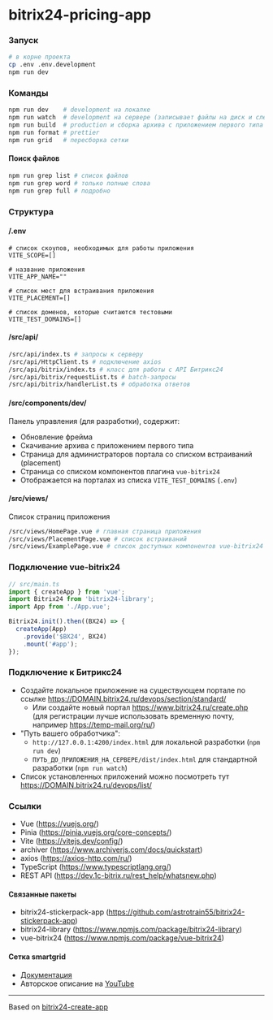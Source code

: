 # bitrix24-pricing-app

### Запуск

```sh
# в корне проекта
cp .env .env.development
npm run dev
```

### Команды

```bash
npm run dev    # development на локалке
npm run watch  # development на сервере (записывает файлы на диск и следит за изменениями)
npm run build  # production и сборка архива с приложением первого типа
npm run format # prettier
npm run grid   # пересборка сетки
```

#### Поиск файлов
```bash
npm run grep list # список файлов
npm run grep word # только полные слова
npm run grep full # подробно
```

### Структура

#### /.env
```dotenv
# список скоупов, необходимых для работы приложения
VITE_SCOPE=[]

# название приложения
VITE_APP_NAME=""

# список мест для встраивания приложения
VITE_PLACEMENT=[]

# список доменов, которые считаются тестовыми
VITE_TEST_DOMAINS=[]
```

#### /src/api/

```bash
/src/api/index.ts # запросы к серверу
/src/api/HttpClient.ts # подключение axios
/src/api/bitrix/index.ts # класс для работы с API Битрикс24
/src/api/bitrix/requestList.ts # batch-запросы
/src/api/bitrix/handlerList.ts # обработка ответов
```

#### /src/components/dev/
Панель управления (для разработки), содержит:
* Обновление фрейма
* Скачивание архива с приложением первого типа
* Страница для администраторов портала со списком встраиваний (placement)
* Страница со списком компонентов плагина `vue-bitrix24`
* Отображается на порталах из списка `VITE_TEST_DOMAINS` (`.env`)

#### /src/views/
Список страниц приложения
```bash
/src/views/HomePage.vue # главная страница приложения
/src/views/PlacementPage.vue # список встраиваний
/src/views/ExamplePage.vue # список доступных компонентов vue-bitrix24
```

### Подключение vue-bitrix24

```ts
// src/main.ts
import { createApp } from 'vue';
import Bitrix24 from 'bitrix24-library';
import App from './App.vue';

Bitrix24.init().then((BX24) => {
  createApp(App)
    .provide('$BX24', BX24)
    .mount('#app');
});
```

### Подключение к Битрикс24
* Создайте локальное приложение на существующем портале по ссылке https://DOMAIN.bitrix24.ru/devops/section/standard/
  * Или создайте новый портал https://www.bitrix24.ru/create.php (для регистрации лучше использовать временную почту, например https://temp-mail.org/ru/)
* "Путь вашего обработчика":
  * `http://127.0.0.1:4200/index.html` для локальной разработки (`npm run dev`)
  * `ПУТЬ_ДО_ПРИЛОЖЕНИЯ_НА_СЕРВЕРЕ/dist/index.html` для стандартной разработки (`npm run watch`)
* Список установленных приложений можно посмотреть тут https://DOMAIN.bitrix24.ru/devops/list/

### Ссылки
* Vue (https://vuejs.org/)
* Pinia (https://pinia.vuejs.org/core-concepts/)
* Vite (https://vitejs.dev/config/)
* archiver (https://www.archiverjs.com/docs/quickstart)
* axios (https://axios-http.com/ru/)
* TypeScript (https://www.typescriptlang.org/)
* REST API (https://dev.1c-bitrix.ru/rest_help/whatsnew.php)

#### Связанные пакеты
* bitrix24-stickerpack-app (https://github.com/astrotrain55/bitrix24-stickerpack-app)
* bitrix24-library (https://www.npmjs.com/package/bitrix24-library)
* vue-bitrix24 (https://www.npmjs.com/package/vue-bitrix24)

#### Сетка smartgrid
* [Документация](https://www.npmjs.com/package/smart-grid)
* Авторское описание на [YouTube](https://www.youtube.com/playlist?list=PLyeqauxei6je28tJvioIsE0bYnARh0UVz)

___

Based on [bitrix24-create-app](https://www.npmjs.com/package/bitrix24-create-app)
